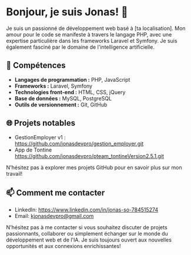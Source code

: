 # Bonjour, je suis Jonas! 👋

Je suis un passionné de développement web basé à [ta localisation]. Mon amour pour le code se manifeste à travers le langage PHP, avec une expertise particulière dans les frameworks Laravel et Symfony. Je suis également fasciné par le domaine de l'intelligence artificielle.

## 🚀 Compétences
- **Langages de programmation :** PHP, JavaScript
- **Frameworks :** Laravel, Symfony
- **Technologies front-end :** HTML, CSS, jQuery
- **Base de données :** MySQL, PostgreSQL
- **Outils de versionnement :** Git, GitHub

## 🌐 Projets notables
- GestionEmployer v1 : https://github.com/jonasdevpro/gestion_employer.git 
- App de Tontine https://github.com/jonasdevpro/pteam_tontineVersion2.5.1.git

N'hésitez pas à explorer mes projets GitHub pour en savoir plus sur mon travail!

## 📫 Comment me contacter
- LinkedIn: https://www.linkedin.com/in/jonas-so-784515274
- Email: kjonasdevpro@gmail.com

N'hésitez pas à me contacter si vous souhaitez discuter de projets passionnants, collaborer ou simplement échanger sur le monde du développement web et de l'IA. Je suis toujours ouvert aux nouvelles opportunités et aux connexions enrichissantes!
